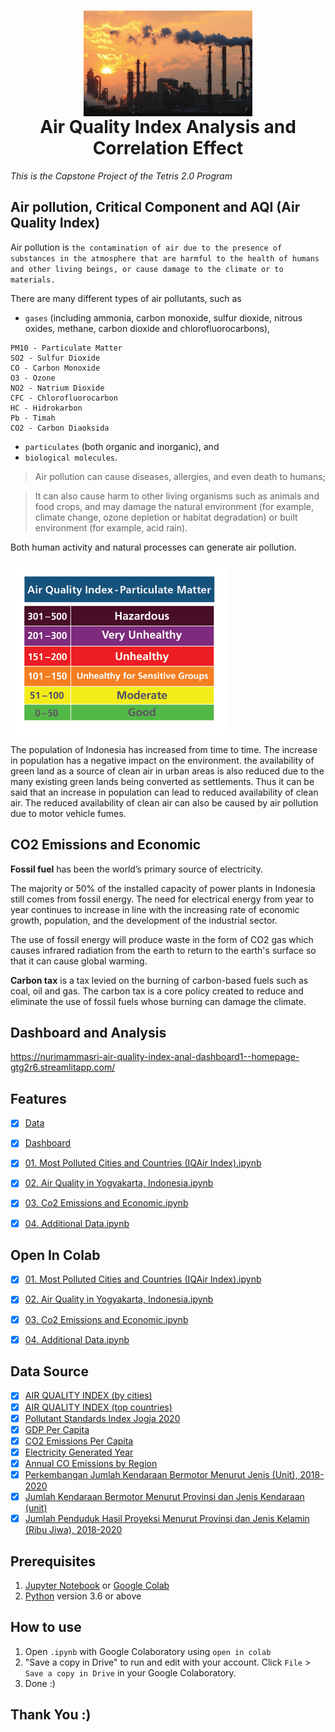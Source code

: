<h1 align="center">
  <img align="center" src="/image/logo.jpg"  width="270"></img>
<br>
Air Quality Index Analysis and Correlation Effect
</h1>

*This is the Capstone Project of the Tetris 2.0 Program*

## **Air pollution, Critical Component and AQI (Air Quality Index)**

Air pollution is `the contamination of air due to the presence of substances in the atmosphere that are harmful to the health of humans and other living beings, or cause damage to the climate or to materials. `

There are many different types of air pollutants, such as 

* `gases` (including ammonia, carbon monoxide, sulfur dioxide, nitrous oxides, methane, carbon dioxide and chlorofluorocarbons), 

```
PM10 - Particulate Matter
SO2 - Sulfur Dioxide
CO - Carbon Monoxide
O3 - Ozone
NO2 - Natrium Dioxide
CFC - Chlorofluorocarbon
HC - Hidrokarbon
Pb - Timah
CO2 - Carbon Diaoksida
```

* `particulates` (both organic and inorganic), and 
* `biological molecules`. 

> Air pollution can cause diseases, allergies, and even death to humans; 

> It can also cause harm to other living organisms such as animals and food crops, and may damage the natural environment (for example, climate change, ozone depletion or habitat degradation) or built environment (for example, acid rain). 

Both human activity and natural processes can generate air pollution.

<img align="center" src="/image/Air Quality Index - Particulate Matter.png"  width="350"></img>

The population of Indonesia has increased from time to time. The increase in population has a negative impact on the environment. the availability of green land as a source of clean air in urban areas is also reduced due to the many existing green lands being converted as settlements. Thus it can be said that an increase in population can lead to reduced availability of clean air. The reduced availability of clean air can also be caused by air pollution due to motor vehicle fumes.

## **CO2 Emissions and Economic**

**Fossil fuel** has been the world’s primary source of electricity.

The majority or 50% of the installed capacity of power plants in Indonesia still comes from fossil energy. The need for electrical energy from year to year continues to increase in line with the increasing rate of economic growth, population, and the development of the industrial sector.

The use of fossil energy will produce waste in the form of CO2 gas which causes infrared radiation from the earth to return to the earth's surface so that it can cause global warming.

**Carbon tax** is a tax levied on the burning of carbon-based fuels such as coal, oil and gas. The carbon tax is a core policy created to reduce and eliminate the use of fossil fuels whose burning can damage the climate.


## Dashboard and Analysis
https://nurimammasri-air-quality-index-anal-dashboard1--homepage-gtg2r6.streamlitapp.com/

## Features
- [x] [Data](https://github.com/nurimammasri/Air-Quality-Index-Analysis-and-Correlation-Effect/tree/main/data)
- [x] [Dashboard](https://github.com/nurimammasri/Air-Quality-Index-Analysis-and-Correlation-Effect/tree/main/Dashboard) 
- [x] [01. Most Polluted Cities and Countries (IQAir Index).ipynb](https://github.com/nurimammasri/Air-Quality-Index-Analysis-and-Correlation-Effect/blob/main/01.%20Most%20Polluted%20Cities%20and%20Countries%20(IQAir%20Index).ipynb)
- [x] [02. Air Quality in Yogyakarta, Indonesia.ipynb](https://github.com/nurimammasri/Air-Quality-Index-Analysis-and-Correlation-Effect/blob/main/02.%20Air%20Quality%20in%20Yogyakarta%2C%20Indonesia.ipynb)
- [x] [03. Co2 Emissions and Economic.ipynb](https://github.com/nurimammasri/Air-Quality-Index-Analysis-and-Correlation-Effect/blob/main/03.%20Co2%20Emissions%20and%20Economic.ipynb)
- [x] [04. Additional Data.ipynb](https://github.com/nurimammasri/Air-Quality-Index-Analysis-and-Correlation-Effect/blob/main/04.%20Additional%20Data.ipynb)


## Open In Colab

- [x] [01. Most Polluted Cities and Countries (IQAir Index).ipynb](https://colab.research.google.com/github/nurimammasri/Air-Quality-Index-Analysis-and-Correlation-Effect/blob/main/01.%20Most%20Polluted%20Cities%20and%20Countries%20(IQAir%20Index).ipynb)
- [x] [02. Air Quality in Yogyakarta, Indonesia.ipynb](https://colab.research.google.com/github/nurimammasri/Air-Quality-Index-Analysis-and-Correlation-Effect/blob/main/02.%20Air%20Quality%20in%20Yogyakarta%2C%20Indonesia.ipynb)
- [x] [03. Co2 Emissions and Economic.ipynb](https://colab.research.google.com/github/nurimammasri/Air-Quality-Index-Analysis-and-Correlation-Effect/blob/main/03.%20Co2%20Emissions%20and%20Economic.ipynb)
- [x] [04. Additional Data.ipynb](https://colab.research.google.com/github/nurimammasri/Air-Quality-Index-Analysis-and-Correlation-Effect/blob/main/04.%20Additional%20Data.ipynb)


## Data Source

- [x] [AIR QUALITY INDEX (by cities)](https://www.kaggle.com/datasets/ramjasmaurya/most-polluted-cities-and-countries-iqair-index)
- [x] [AIR QUALITY INDEX (top countries)](https://www.kaggle.com/datasets/ramjasmaurya/most-polluted-cities-and-countries-iqair-index)
- [x] [Pollutant Standards Index Jogja 2020](https://www.kaggle.com/datasets/adhang/air-quality-in-yogyakarta-indonesia-2020)
- [x] [GDP Per Capita](https://data.worldbank.org/indicator/NY.GDP.PCAP.CD)
- [x] [CO2 Emissions Per Capita](https://data.worldbank.org/indicator/EN.ATM.CO2E.PC)
- [x] [Electricity Generated Year](https://github.com/owid/energy-data)
- [x] [Annual CO Emissions by Region](https://carbonpricingdashboard.worldbank.org/map_data)
- [x] [Perkembangan Jumlah Kendaraan Bermotor Menurut Jenis (Unit), 2018-2020](https://www.bps.go.id/indicator/17/57/1/jumlah-kendaraan-bermotor.html)
- [x] [Jumlah Kendaraan Bermotor Menurut Provinsi dan Jenis Kendaraan (unit)](https://www.bps.go.id/indikator/indikator/view_data_pub/0000/api_pub/V2w4dFkwdFNLNU5mSE95Und2UDRMQT09/da_10/1)
- [x] [Jumlah Penduduk Hasil Proyeksi Menurut Provinsi dan Jenis Kelamin (Ribu Jiwa), 2018-2020](https://www.bps.go.id/indicator/12/1886/1/jumlah-penduduk-hasil-proyeksi-menurut-provinsi-dan-jenis-kelamin.html)

## Prerequisites
1. [Jupyter Notebook](https://test-jupyter.readthedocs.io/en/latest/install.html) or [Google Colab](https://colab.research.google.com/)
2. [Python](https://www.python.org/downloads/) version 3.6 or above

## How to use
1. Open `.ipynb` with Google Colaboratory using `open in colab`
2. "Save a copy in Drive" to run and edit with your account. Click `File` > `Save a copy in Drive` in your Google Colaboratory.
3. Done :)

## Thank You :)

